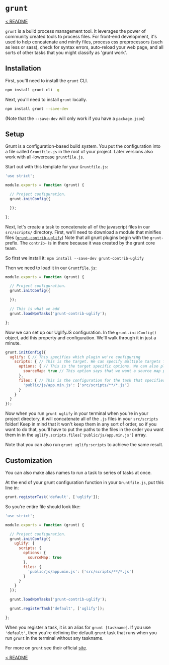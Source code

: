# `grunt`

[< README](README.md)

`grunt` is a build process management tool. It leverages the power of community
created tools to process files. For front-end development, it's used to help
concatenate and minify files, process css preprocessors (such as less or sass),
check for syntax errors, auto-reload your web page, and all sorts of other tasks
that you might classify as 'grunt work'.

## Installation

First, you'll need to install the `grunt` CLI.

```bash
npm install grunt-cli -g
```

Next, you'll need to install `grunt` locally.

```bash
npm install grunt --save-dev
```

(Note that the `--save-dev` will only work if you have a `package.json`)

## Setup

Grunt is a configuration-based build system. You put the configuration into a
file called `Gruntfile.js` in the root of your project. Later versions also work
with all-lowercase `gruntfile.js`.

Start out with this template for your `Gruntfile.js`:

```javascript
'use strict';

module.exports = function (grunt) {

  // Project configuration.
  grunt.initConfig({

  });

};
```

Next, let's create a task to concatenate all of the javascript files in our
`src/scripts/` directory. First, we'll need to download a module that
minifies files ([`grunt-contrib-uglify`](https://github.com/gruntjs/grunt-contrib-uglify))
Note that all grunt plugins begin with the `grunt-` prefix. The `contrib-` is in
there because it was created by the grunt core team.

So first we install it: `npm install --save-dev grunt-contrib-uglify`

Then we need to load it in our `Gruntfile.js`:

```javascript
module.exports = function (grunt) {

  // Project configuration.
  grunt.initConfig({

  });

  // This is what we add
  grunt.loadNpmTasks('grunt-contrib-uglify');

};
```

Now we can set up our UglifyJS configuration. In the `grunt.initConfig()`
object, add this property and configuration. We'll walk through it in just a
minute.

```javascript
grunt.initConfig({
  uglify: { // This specifies which plugin we're configuring
    scripts: { // This is the target. We can specify multiple targets for a single plugin
      options: { // This is the target specific options. We can also place an options hash at the plugin level to specify configuration for all targets
        sourceMap: true // This option says that we want a source map printed out
      },
      files: { // This is the configuration for the task that specifies destination and source.
        'public/js/app.min.js': ['src/scripts/**/*.js']
      }
    }
  }
});
```

Now when you run `grunt uglify` in your terminal when you're in your project
directory, it will concatenate all of the `.js` files in your `src/scripts`
folder! Keep in mind that it won't keep them in any sort of order, so if you
want to do that, you'll have to put the paths to the files in the order you want
them in in the `uglify.scripts.files['public/js/app.min.js']` array.

Note that you can also run `grunt uglify:scripts` to achieve the same result.

## Customization

You can also make alias names to run a task to series of tasks at once.

At the end of your grunt configuration function in your `Gruntfile.js`, put this
line in:

```javascript
grunt.registerTask('default', ['uglify']);
```

So you're entire file should look like:

```javascript
'use strict';

module.exports = function (grunt) {

  // Project configuration.
  grunt.initConfig({
    uglify: {
      scripts: {
        options: {
          sourceMap: true
        },
        files: {
          'public/js/app.min.js': ['src/scripts/**/*.js']
        }
      }
    }
  });

  grunt.loadNpmTasks('grunt-contrib-uglify');

  grunt.registerTask('default', ['uglify']);

};
```

When you register a task, it is an alias for `grunt [taskname]`. If you use
`'default'`, then you're defining the default `grunt` task that runs when you
run `grunt` in the terminal without any taskname.

For more on `grunt` see their official [site](http://gruntjs.com/).

[< README](README.md)

